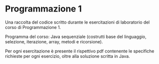 # Programmazione 1

Una raccolta del codice scritto durante le esercitazioni di laboratorio del corso di Programmazione 1.

Programma del corso: Java sequenziale (costrutti base del linguaggio, selezione, iterazione, array, metodi e ricorsione).

Per ogni esercitazione è presente il rispettivo pdf contenente le specifiche richieste per ogni esercizio, oltre alla soluzione scritta in Java.
